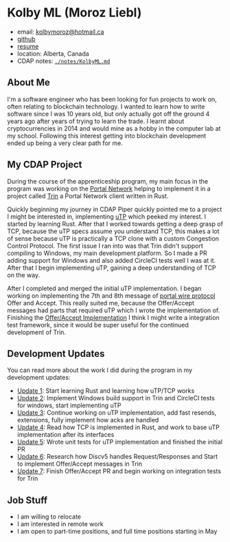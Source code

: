 # Kolby ML (Moroz Liebl)

- email: kolbymoroz@hotmail.ca
- [github](https://github.com/KolbyML)
- [resume](https://drive.google.com/drive/folders/1ho_H_0bp4JEqpiWgfwN3uPLWnYfwuVdK?usp=sharing)
- location: Alberta, Canada
- CDAP notes: [`./notes/KolbyML.md`](./../notes/KolbyML.md)

## About Me

I'm a software engineer who has been looking for fun projects to work on, often relating to blockchain technology. I wanted to learn how to write software since I was 10 years old, but only actually got off the ground 4 years ago after years of trying to learn the trade. I learnt about cryptocurrencies in 2014 and would mine as a hobby in the computer lab at my school. Following this interest getting into blockchain development ended up being a very clear path for me.


## My CDAP Project

During the course of the apprenticeship program, my main focus in the program was working on the [Portal Network](https://github.com/ethereum/portal-network-specs) helping to implement it in a project called [Trin](https://github.com/ethereum/trin) a Portal Network client written in Rust.

Quickly beginning my journey in CDAP Piper quickly pointed me to a project I might be interested in, implementing [uTP](https://github.com/ethereum/portal-network-specs) which peeked my interest. I started by learning Rust. After that I worked towards getting a deep grasp of TCP, because the uTP specs assume you understand TCP, this makes a lot of sense because uTP is practically a TCP clone with a custom Congestion Control Protocol. The first issue I ran into was that Trin didn't support compiling to Windows, my main development platform. So I made a PR adding support for Windows and also added CircleCI tests well I was at it. After that I begin implementing uTP, gaining a deep understanding of TCP on the way.

After I completed and merged the initial uTP implementation. I began working on implementing the 7th and 8th message of [portal wire protocol](https://github.com/ethereum/portal-network-specs/blob/master/portal-wire-protocol.md) Offer and Accept. This really suited me, because the Offer/Accept messages had parts that required uTP which I wrote the implementation of. Finishing the [Offer/Accept Implementation](https://github.com/ethereum/trin/pull/84) I think I might write a integration test framework, since it would be super useful for the continued development of Trin.

## Development Updates

You can read more about the work I did during the program in my development updates:

- [Update 1]: Start learning Rust and learning how uTP/TCP works
- [Update 2]: Implement Windows build support in Trin and CircleCI tests for windows, start implementing uTP
- [Update 3]: Continue working on uTP implementation, add fast resends, extensions, fully implement how acks are handled
- [Update 4]: Read how TCP is implemented in Rust, and work to base uTP implementation after its interfaces
- [Update 5]: Wrote unit tests for uTP implementation and finished the initial PR
- [Update 6]: Research how Discv5 handles Request/Responses and Start to implement Offer/Accept messages in Trin
- [Update 7]: Finish Offer/Accept PR and begin working on integration tests for Trin

[Update 1]: https://hackmd.io/eCBG9ANoT9my0St87Y6GEg
[Update 2]: https://hackmd.io/vBINdl8YTh-gxOfDr7ZUHA
[Update 3]: https://hackmd.io/TJ7AKs4-QBmdPGGxEuY2ig
[Update 4]: https://hackmd.io/nJEBr6OBRa6z4C4ZxOrf8w
[Update 5]: https://hackmd.io/pcz_FSjlSWuGD-EML6hFEg
[Update 6]: https://hackmd.io/V2kK5kcIQs-pMhzjTplvwg
[Update 7]: https://hackmd.io/DN-mXxJZRi6dlrJM5mIXyw


## Job Stuff

- I am willing to relocate
- I am interested in remote work
- I am open to part-time positions, and full time positions starting in May

